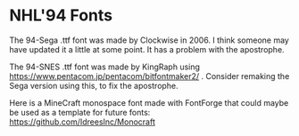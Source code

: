 # NHL'94 Fonts

The 94-Sega .ttf font was made by Clockwise in 2006. I think someone may have updated it a little at some point. It has a problem with the apostrophe.

The 94-SNES .ttf font was made by KingRaph using https://www.pentacom.jp/pentacom/bitfontmaker2/ . Consider remaking the Sega version using this, to fix the apostrophe.

Here is a MineCraft monospace font made with FontForge that could maybe be used as a template for future fonts: https://github.com/IdreesInc/Monocraft
